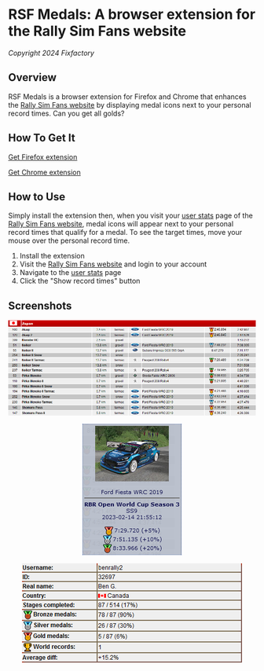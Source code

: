 # RSF Medals: A browser extension for the Rally Sim Fans website
*Copyright 2024 Fixfactory*


## Overview

RSF Medals is a browser extension for Firefox and Chrome that enhances the [Rally Sim Fans website](https://rallysimfans.hu/) by displaying medal icons next to your personal record times. Can you get all golds?

## How To Get It

[Get Firefox extension](https://addons.mozilla.org/en-US/firefox/addon/rsf-medals/)

[Get Chrome extension](https://chromewebstore.google.com/detail/jbfldpodlpmfalddefimgcecjebcclhi)


## How to Use

Simply install the extension then, when you visit your [user stats](https://rallysimfans.hu/rbr/usersstats.php) page of the [Rally Sim Fans website](https://rallysimfans.hu/), medal icons will appear next to your personal record times that qualify for a medal. To see the target times, move your mouse over the personal record time.

1. Install the extension
2. Visit the [Rally Sim Fans website](https://rallysimfans.hu/) and login to your account
3. Navigate to the [user stats](https://rallysimfans.hu/rbr/usersstats.php) page
4. Click the "Show record times" button


## Screenshots

<p align="center">
  <img src="screenshots/screenshot-01.png" />
</p>

<p align="center">
  <img src="screenshots/screenshot-02.png" />
</p>

<p align="center">
  <img src="screenshots/screenshot-03.png" />
</p>